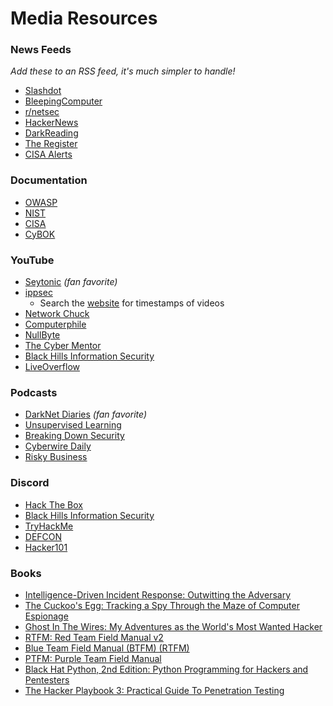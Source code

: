 # Media Resources

### News Feeds
_Add these to an RSS feed, it's much simpler to handle!_
* [Slashdot](https://slashdot.org/)
* [BleepingComputer](https://www.bleepingcomputer.com/)
* [r/netsec](https://www.reddit.com/r/netsec/)
* [HackerNews](https://news.ycombinator.com/)
* [DarkReading](https://www.darkreading.com/)
* [The Register](https://www.theregister.com/security/)
* [CISA Alerts](https://us-cert.cisa.gov/ncas/alerts)

### Documentation 
* [OWASP](https://owasp.org/)
* [NIST](https://www.nist.gov/)
* [CISA](https://www.cisa.gov/)
* [CyBOK](https://www.cybok.org/)

### YouTube
* [Seytonic](https://www.youtube.com/c/Seytonic) _(fan favorite)_
* [ippsec](https://www.youtube.com/c/ippsec)
  - Search the [website](https://ippsec.rocks) for timestamps of videos
* [Network Chuck](https://www.youtube.com/c/networkchuck)
* [Computerphile](https://www.youtube.com/user/Computerphile)
* [NullByte](https://www.youtube.com/c/NullByteWHT)
* [The Cyber Mentor](https://www.youtube.com/c/TheCyberMentor)
* [Black Hills Information Security](https://www.youtube.com/c/BlackHillsInformationSecurity)
* [LiveOverflow](https://www.youtube.com/channel/UClcE-kVhqyiHCcjYwcpfj9w)

### Podcasts
* [DarkNet Diaries](https://darknetdiaries.com/) _(fan favorite)_
* [Unsupervised Learning](https://danielmiessler.com/podcast/)
* [Breaking Down Security](https://www.brakeingsecurity.com/)
* [Cyberwire Daily](https://thecyberwire.com/podcasts/daily-podcast)
* [Risky Business](https://risky.biz/)

### Discord
* [Hack The Box](https://discord.gg/hackthebox)
* [Black Hills Information Security](https://discord.com/invite/mVRJXCPVBP)
* [TryHackMe](https://discord.gg/5Hc9nNwHMU)
* [DEFCON](https://discord.gg/defcon)
* [Hacker101](https://discord.gg/CJR9xtzPaa)

### Books
* [Intelligence-Driven Incident Response: Outwitting the Adversary](https://www.amazon.com/Intelligence-Driven-Incident-Response-Outwitting-Adversary/dp/1491934948)
* [The Cuckoo's Egg: Tracking a Spy Through the Maze of Computer Espionage](https://www.amazon.com/Cuckoos-Egg-Tracking-Computer-Espionage/dp/B0845PM1M5/)
* [Ghost In The Wires: My Adventures as the World's Most Wanted Hacker](https://www.amazon.com/Ghost-Wires-Adventures-Worlds-Wanted-dp-0316212180/dp/0316212180/ref=dp_ob_title_bk)
* [RTFM: Red Team Field Manual v2](https://www.amazon.com/RTFM-Red-Team-Field-Manual-dp-1075091837/dp/1075091837/ref=dp_ob_title_bk)
* [Blue Team Field Manual (BTFM) (RTFM)](https://www.amazon.com/Blue-Team-Field-Manual-BTFM/dp/154101636X/ref=pd_bxgy_sccl_1/139-1888031-7847659?psc=1)
* [PTFM: Purple Team Field Manual](https://www.amazon.com/PTFM-Purple-Team-Field-Manual/dp/B08LJV1QCD/ref=pd_bxgy_img_sccl_2/139-1888031-7847659?psc=1)
* [Black Hat Python, 2nd Edition: Python Programming for Hackers and Pentesters](https://www.amazon.com/Black-Hat-Python-2nd-Programming/dp/1718501129/)
* [The Hacker Playbook 3: Practical Guide To Penetration Testing](https://www.amazon.com/Hacker-Playbook-Practical-Penetration-Testing/dp/1980901759/ref=rw_dp_pbnx_fo_vol_3)
